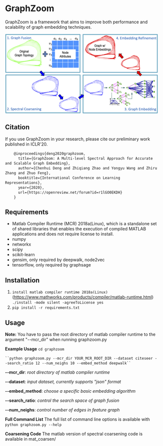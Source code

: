 GraphZoom
===============================

GraphZoom is a framework that aims to improve both performance and scalability of graph embedding techniques.

![Overview of the GraphZoom framework](/GraphZoom.png)

Citation
------------
If you use GraphZoom in your research, please cite our preliminary work
published in ICLR'20.

```
    @inproceedings{deng2020graphzoom,
      title={GraphZoom: A Multi-level Spectral Approach for Accurate and Scalable Graph Embedding},
      author={Chenhui Deng and Zhiqiang Zhao and Yongyu Wang and Zhiru Zhang and Zhuo Feng},
      booktitle={International Conference on Learning Representations},
      year={2020},
      url={https://openreview.net/forum?id=r1lGO0EKDH}
    }
```

Requirements
------------
* Matlab Compiler Runtime (MCR) 2018a(Linux), which is a standalone set of shared libraries that enables the execution of compiled MATLAB applications and does not require license to install.
* numpy
* networkx
* scipy
* scikit-learn
* gensim, only required by deepwalk, node2vec
* tensorflow, only required by graphsage

Installation
------------
1. `install matlab compiler runtime 2018a(Linux)` (https://www.mathworks.com/products/compiler/matlab-runtime.html)
`./install -mode silent -agreeToLicense yes`
2. `pip install -r requirements.txt`

Usage
-----

**Note:** You have to pass the root directory of matlab compiler runtime to the argument "--mcr\_dir" when running graphzoom.py

**Example Usage**
    ``cd graphzoom``

    ``python graphzoom.py --mcr_dir YOUR_MCR_ROOT_DIR --dataset citeseer --search_ratio 12 --num_neighs 10 --embed_method deepwalk``

**--mcr_dir**:  *root directory of matlab compiler runtime*

**--dataset**: *input dataset, currently supports "json" format*

**--embed_method**: *choose a specific basic embedding algorithm*

**--search_ratio**: *control the search space of graph fusion*

**--num_neighs**: *control number of edges in feature graph*


**Full Command List**
    The full list of command line options is available with ``python graphzoom.py --help``

**Coarsening Code**
    The matlab version of spectral coarsening code is available in mat_coarsen/

